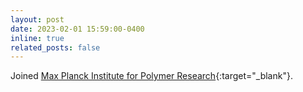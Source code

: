 ```yaml
---
layout: post
date: 2023-02-01 15:59:00-0400
inline: true
related_posts: false
---
```


Joined [Max Planck Institute for Polymer Research](https://www.mpip-mainz.mpg.de/en/home){:target="_blank"}. 
